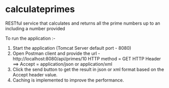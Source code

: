 # calculateprimes
RESTful service that calculates and returns all the prime numbers up to an including a number provided

To run the application :-
1) Start the application (Tomcat Server default port - 8080)
2) Open Postman client and provide the url - http://localhost:8080/api/primes/10
   HTTP method = GET
   HTTP Header ==> Accept = application/json or application/xml
3) Click the send button to get the result in json or xml format based on the Accept header value.
4) Caching is implemented to improve the performance.
